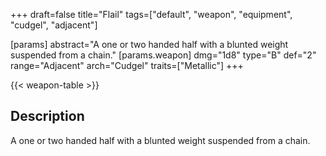 +++
draft=false
title="Flail"
tags=["default", "weapon", "equipment", "cudgel", "adjacent"]

[params]
  abstract="A one or two handed half with a blunted weight suspended from a chain."
  [params.weapon]
    dmg="1d8"
    type="B"
    def="2"
    range="Adjacent"
    arch="Cudgel"
    traits=["Metallic"]
+++

{{< weapon-table >}}

## Description
A one or two handed half with a blunted weight suspended from a chain.
